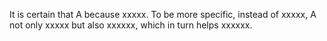 It is certain that A because xxxxx.
To be more specific, instead of xxxxx, A not only xxxxx but also xxxxxx, which in turn helps xxxxxx.